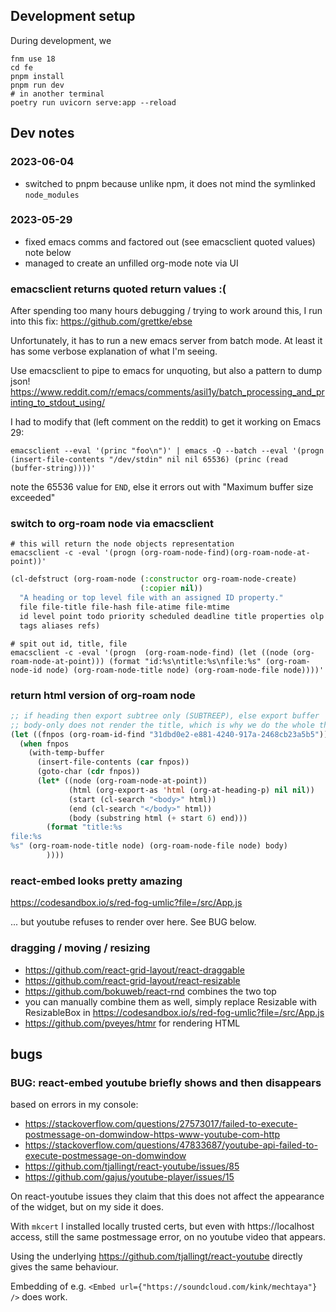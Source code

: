 ## Development setup

During development, we

```shell
fnm use 18
cd fe
pnpm install
pnpm run dev
# in another terminal
poetry run uvicorn serve:app --reload
```

## Dev notes

### 2023-06-04

- switched to pnpm because unlike npm, it does not mind the symlinked `node_modules`

### 2023-05-29

- fixed emacs comms and factored out (see emacsclient quoted values) note below
- managed to create an unfilled org-mode note via UI

### emacsclient returns quoted return values :(

After spending too many hours debugging / trying to work around this, I run into
this fix: https://github.com/grettke/ebse

Unfortunately, it has to run a new emacs server from batch mode. At least it has
some verbose explanation of what I'm seeing.

Use emacsclient to pipe to emacs for unquoting, but also a pattern to dump json!
https://www.reddit.com/r/emacs/comments/asil1y/batch_processing_and_printing_to_stdout_using/

I had to modify that (left comment on the reddit) to get it working on Emacs 29:

```shell
emacsclient --eval '(princ "foo\n")' | emacs -Q --batch --eval '(progn (insert-file-contents "/dev/stdin" nil nil 65536) (princ (read (buffer-string))))'
```

note the 65536 value for `END`, else it errors out with "Maximum buffer size exceeded"

### switch to org-roam node via emacsclient

```shell
# this will return the node objects representation
emacsclient -c -eval '(progn (org-roam-node-find)(org-roam-node-at-point))'
```

```lisp
(cl-defstruct (org-roam-node (:constructor org-roam-node-create)
                             (:copier nil))
  "A heading or top level file with an assigned ID property."
  file file-title file-hash file-atime file-mtime
  id level point todo priority scheduled deadline title properties olp
  tags aliases refs)
```

```shell
# spit out id, title, file
emacsclient -c -eval '(progn  (org-roam-node-find) (let ((node (org-roam-node-at-point))) (format "id:%s\ntitle:%s\nfile:%s" (org-roam-node-id node) (org-roam-node-title node) (org-roam-node-file node))))'
```

### return html version of org-roam node

```lisp
;; if heading then export subtree only (SUBTREEP), else export buffer
;; body-only does not render the title, which is why we do the whole thing, then extract the body instead
(let ((fnpos (org-roam-id-find "31dbd0e2-e881-4240-917a-2468cb23a5b5")))
  (when fnpos
    (with-temp-buffer
      (insert-file-contents (car fnpos))
      (goto-char (cdr fnpos))
      (let* ((node (org-roam-node-at-point))
             (html (org-export-as 'html (org-at-heading-p) nil nil))
             (start (cl-search "<body>" html))
             (end (cl-search "</body>" html))
             (body (substring html (+ start 6) end)))
        (format "title:%s
file:%s
%s" (org-roam-node-title node) (org-roam-node-file node) body)
        ))))
```

### react-embed looks pretty amazing

https://codesandbox.io/s/red-fog-umlic?file=/src/App.js

... but youtube refuses to render over here. See BUG below.

### dragging / moving / resizing

- https://github.com/react-grid-layout/react-draggable
- https://github.com/react-grid-layout/react-resizable
- https://github.com/bokuweb/react-rnd combines the two top
- you can manually combine them as well, simply replace Resizable with
  ResizableBox in https://codesandbox.io/s/red-fog-umlic?file=/src/App.js
- https://github.com/pveyes/htmr for rendering HTML

## bugs

### BUG: react-embed youtube briefly shows and then disappears

based on errors in my console:

- https://stackoverflow.com/questions/27573017/failed-to-execute-postmessage-on-domwindow-https-www-youtube-com-http
- https://stackoverflow.com/questions/47833687/youtube-api-failed-to-execute-postmessage-on-domwindow
- https://github.com/tjallingt/react-youtube/issues/85
- https://github.com/gajus/youtube-player/issues/15

On react-youtube issues they claim that this does not affect the appearance of
the widget, but on my side it does.

With `mkcert` I installed locally trusted certs, but even with https://localhost
access, still the same postmessage error, on no youtube video that appears.

Using the underlying https://github.com/tjallingt/react-youtube directly gives
the same behaviour.

Embedding of e.g. `<Embed url={"https://soundcloud.com/kink/mechtaya"} />` does work.
